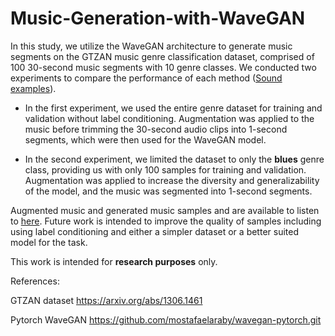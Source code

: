 # Music-Generation-with-WaveGAN

In this study, we utilize the WaveGAN architecture to generate music segments on the GTZAN music genre classification dataset, comprised of 100 30-second music segments with 10 genre classes. We conducted two experiments to compare the performance of each method ([Sound examples](https://hadeeleali.github.io/Music-Generation-with-WaveGAN/)).
 
- In the first experiment, we used the entire genre dataset for training and validation without label conditioning. Augmentation was applied to the music before trimming the 30-second audio clips into 1-second segments, which were then used for the WaveGAN model.
 
- In the second experiment, we limited the dataset to only the **blues** genre class, providing us with only 100 samples for training and validation. Augmentation was applied to increase the diversity and generalizability of the model, and the music was segmented into 1-second segments. 
 
Augmented music and generated music samples and are available to listen to [here](https://hadeeleali.github.io/Music-Generation-with-WaveGAN/). Future work is intended to improve the quality of samples including using label conditioning and either a simpler dataset or a better suited model for the task.

This work is intended for **research purposes** only.

References:
 
GTZAN dataset https://arxiv.org/abs/1306.1461
 
Pytorch WaveGAN https://github.com/mostafaelaraby/wavegan-pytorch.git
